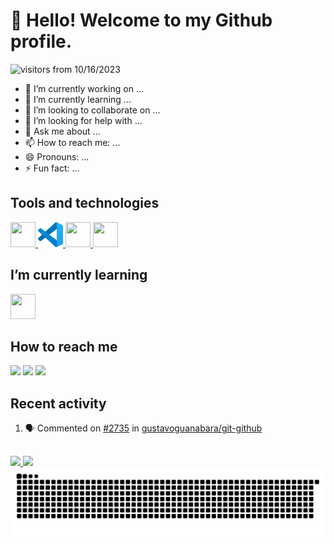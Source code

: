 # 👋 Hello! Welcome to my Github profile.

![visitors from 10/16/2023](https://vbr.wocr.tk/badge?page_id=mateusadada.mateusadada&color=00cf00)

- 🔭 I’m currently working on ...
- 🌱 I’m currently learning ...
- 👯 I’m looking to collaborate on ...
- 🤔 I’m looking for help with ...
- 💬 Ask me about ...
- 📫 How to reach me: ...
- 😄 Pronouns: ...
- ⚡ Fun fact: ...

## Tools and technologies
<div>
    <a href="https://www.jetbrains.com/">
        <img loading="lazy" src="https://cdn.jsdelivr.net/gh/devicons/devicon/icons/jetbrains/jetbrains-original.svg" width="40" height="40"/>
    </a>
    <a href="https://code.visualstudio.com/">
        <img loading="lazy" src="https://raw.githubusercontent.com/github/explore/80688e429a7d4ef2fca1e82350fe8e3517d3494d/topics/visual-studio-code/visual-studio-code.png" width="40" height="40"/>
    </a>
    <a href="https://moodle.org/">
        <img loading="lazy" src="https://cdn.jsdelivr.net/gh/devicons/devicon/icons/moodle/moodle-original.svg" width="40" height="40"/>
    </a>
    <a href="https://www.python.org/">
        <img loading="lazy" src="https://cdn.jsdelivr.net/gh/devicons/devicon/icons/python/python-original.svg" width="40" height="40"/>
    </a>
</div>

## I’m currently learning
<div>
    <a href="https://www.python.org/">
        <img loading="lazy" src="https://cdn.jsdelivr.net/gh/devicons/devicon/icons/python/python-original.svg" width="40" height="40"/>
    </a>
</div>

## How to reach me
<div>
<a href = "mailto:mateusadada@gmail.com"><img loading="lazy" src="https://img.shields.io/badge/Gmail-D14836?style=for-the-badge&logo=gmail&logoColor=white" target="_blank"></a>
<a href="https://www.linkedin.com/in/mateusadada" target="_blank"><img loading="lazy" src="https://img.shields.io/badge/-LinkedIn-%230077B5?style=for-the-badge&logo=linkedin&logoColor=white" target="_blank"></a>   
<a href="https://instagram.com/mateusadada" target="_blank"><img loading="lazy" src="https://img.shields.io/badge/-Instagram-%23E4405F?style=for-the-badge&logo=instagram&logoColor=white" target="_blank"></a>
</div>

## Recent activity
<!--START_SECTION:activity-->
1. 🗣 Commented on [#2735](https://github.com/gustavoguanabara/git-github/issues/2735#issuecomment-1780239443) in [gustavoguanabara/git-github](https://github.com/gustavoguanabara/git-github)
<!--END_SECTION:activity-->

<!-- statistics -->
## 
<div>
<a href="https://github.com/mateusadada">
<img loading="lazy" height="165em" src="https://github-readme-stats.vercel.app/api/top-langs/?username=mateusadada&layout=compact&langs_count=7&theme=dracula"/>
<img loading="lazy" height="165em" src="https://github-readme-stats.vercel.app/api?username=mateusadada&show_icons=true&theme=dracula&include_all_commits=true&count_private=true"/>
</div>

<!-- snake -->
<picture>
  <source media="(prefers-color-scheme: dark)" srcset="https://raw.githubusercontent.com/mateusadada/mateusadada/snake/github-contribution-grid-snake-dark.svg">
  <source media="(prefers-color-scheme: light)" srcset="https://raw.githubusercontent.com/mateusadada/mateusadada/snake/github-contribution-grid-snake.svg">
  <img alt="github contribution grid snake animation" src="https://raw.githubusercontent.com/mateusadada/mateusadada/snake/github-contribution-grid-snake.svg">
</picture>
